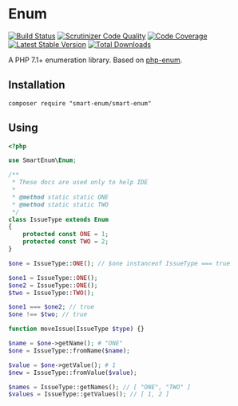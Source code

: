 # Enum

[![Build Status](https://travis-ci.org/smart-enum/smart-enum.svg?branch=master)](https://travis-ci.org/smart-enum/smart-enum)
[![Scrutinizer Code Quality](https://scrutinizer-ci.com/g/smart-enum/smart-enum/badges/quality-score.png?b=master)](https://scrutinizer-ci.com/g/smart-enum/smart-enum/?branch=master)
[![Code Coverage](https://scrutinizer-ci.com/g/smart-enum/smart-enum/badges/coverage.png?b=master)](https://scrutinizer-ci.com/g/smart-enum/smart-enum/?branch=master)
[![Latest Stable Version](https://poser.pugx.org/smart-enum/smart-enum/version.png)](https://packagist.org/packages/smart-enum/smart-enum)
[![Total Downloads](https://poser.pugx.org/smart-enum/smart-enum/downloads.png)](https://packagist.org/packages/smart-enum/smart-enum)

A PHP 7.1+ enumeration library. Based on [php-enum](https://github.com/paillechat/php-enum).

## Installation
```
composer require "smart-enum/smart-enum"
```

## Using

```php
<?php

use SmartEnum\Enum;

/**
 * These docs are used only to help IDE
 * 
 * @method static static ONE
 * @method static static TWO
 */
class IssueType extends Enum 
{
    protected const ONE = 1;
    protected const TWO = 2;
} 

$one = IssueType::ONE(); // $one instanceof IssueType === true

$one1 = IssueType::ONE();
$one2 = IssueType::ONE();
$two = IssueType::TWO();

$one1 === $one2; // true
$one !== $two; // true

function moveIssue(IssueType $type) {}

$name = $one->getName(); # "ONE"
$one = IssueType::fromName($name);

$value = $one->getValue(); # 1
$new = IssueType::fromValue($value);

$names = IssueType::getNames(); // [ "ONE", "TWO" ]
$values = IssueType::getValues(); // [ 1, 2 ]
```
